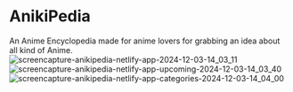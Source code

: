 # AnikiPedia
An Anime Encyclopedia made for anime lovers for grabbing an idea about all kind of Anime. 
![screencapture-anikipedia-netlify-app-2024-12-03-14_03_11](https://github.com/user-attachments/assets/97726e7f-2066-403d-91b1-547ef81e967f)
![screencapture-anikipedia-netlify-app-upcoming-2024-12-03-14_03_40](https://github.com/user-attachments/assets/218cd626-ab1e-4dd5-872d-9c0c4bb6fb41)
![screencapture-anikipedia-netlify-app-categories-2024-12-03-14_04_00](https://github.com/user-attachments/assets/8c46a319-d750-42fa-963e-43c75a1488f2)
